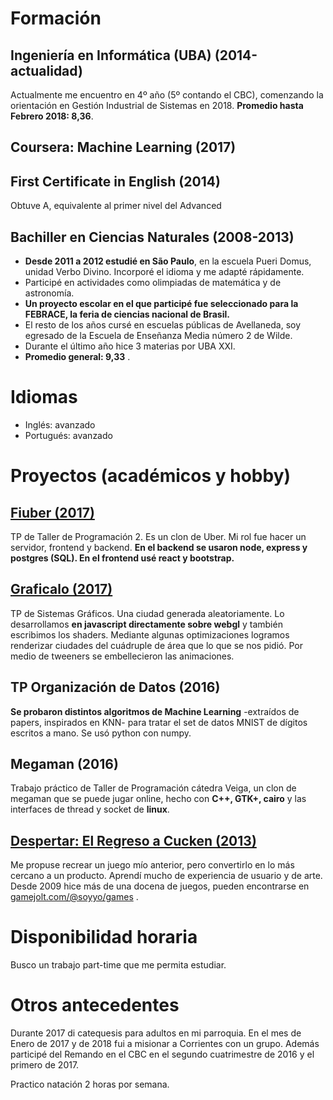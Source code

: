 # Formación

## Ingeniería en Informática (UBA) (2014-actualidad)
Actualmente me encuentro en 4º año (5º contando el CBC), comenzando la orientación en Gestión Industrial de Sistemas en 2018. __Promedio hasta Febrero 2018: 8,36__.

## Coursera: Machine Learning (2017)

## First Certificate in English (2014)
Obtuve A, equivalente al primer nivel del Advanced

## Bachiller en Ciencias Naturales (2008-2013)
- __Desde 2011 a 2012 estudié en São Paulo__, en la escuela Pueri Domus, unidad Verbo Divino. Incorporé el idioma y me adapté rápidamente. 
- Participé en actividades como olimpiadas de matemática y de astronomía.
- __Un proyecto escolar en el que participé fue seleccionado para la FEBRACE, la feria de ciencias nacional de Brasil.__
- El resto de los años cursé en escuelas públicas de Avellaneda, soy egresado de la Escuela de Enseñanza Media número 2 de Wilde. 
- Durante el último año hice 3 materias por UBA XXI.
- __Promedio general: 9,33__ .

# Idiomas
- Inglés: avanzado
- Portugués: avanzado

# Proyectos (académicos y hobby)

## [Fiuber (2017)](https://github.com/fiuber)
TP de Taller de Programación 2. Es un clon de Uber. Mi rol fue hacer un servidor, frontend y backend. __En el backend se usaron node, express y postgres (SQL). En el frontend usé react y bootstrap.__
## [Graficalo (2017)](https://github.com/jisbruzzi/graficalo)
TP de Sistemas Gráficos. Una ciudad generada aleatoriamente. Lo desarrollamos __en javascript directamente sobre webgl__ y también escribimos los shaders. Mediante algunas optimizaciones logramos renderizar ciudades del cuádruple de área que lo que se nos pidió. Por medio de tweeners se embellecieron las animaciones.
## TP Organización de Datos (2016)
__Se probaron distintos algoritmos de Machine Learning__ -extraídos de papers, inspirados en KNN- para tratar el set de datos MNIST de dígitos escritos a mano. Se usó python con numpy.
## Megaman (2016)
Trabajo práctico de Taller de Programación cátedra Veiga, un clon de megaman que se puede jugar online, hecho con __C++, GTK+, cairo__ y las interfaces de thread y socket de __linux__.
## [Despertar: El Regreso a Cucken (2013)](https://gamejolt.com/games/the-return-to-cucken-awakening/16713)
Me propuse recrear un juego mío anterior, pero convertirlo en lo más cercano a un producto. Aprendí mucho de experiencia de usuario y de arte. Desde 2009 hice más de una docena de juegos, pueden encontrarse en [gamejolt.com/@soyyo/games](https://gamejolt.com/@soyyo/games) . 

# Disponibilidad horaria

Busco un trabajo part-time que me permita estudiar.

# Otros antecedentes

Durante 2017 di catequesis para adultos en mi parroquia. En el mes de Enero de 2017 y de 2018 fui a misionar a Corrientes con un grupo. Además participé del Remando en el CBC en el segundo cuatrimestre de 2016 y el primero de 2017.

Practico natación 2 horas por semana.